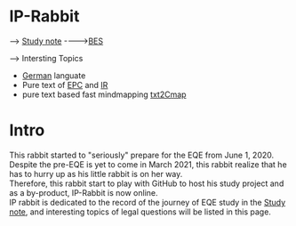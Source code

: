 # IP-Rabbit 
--> [Study note](main.md)
---->[BES](BES_draft.md)

--> Intersting Topics
- [German](DE.md) languate
- Pure text of [EPC](EPC.md) and [IR](IR.md)
- pure text based fast mindmapping [txt2Cmap](https://carlhe87.github.io/txt2Cmap/)

# Intro
This rabbit started to "seriously" prepare for the EQE from June 1, 2020. Despite the pre-EQE is yet to come in March 2021, this rabbit realize that he has to hurry up as his little rabbit is on her way.  
Therefore, this rabbit start to play with GitHub to host his study project and as a by-product, IP-Rabbit is now online.  
IP rabbit is dedicated to the record of the journey of EQE study in the [Study note](main.md), and interesting topics of legal questions will be listed in this page.
